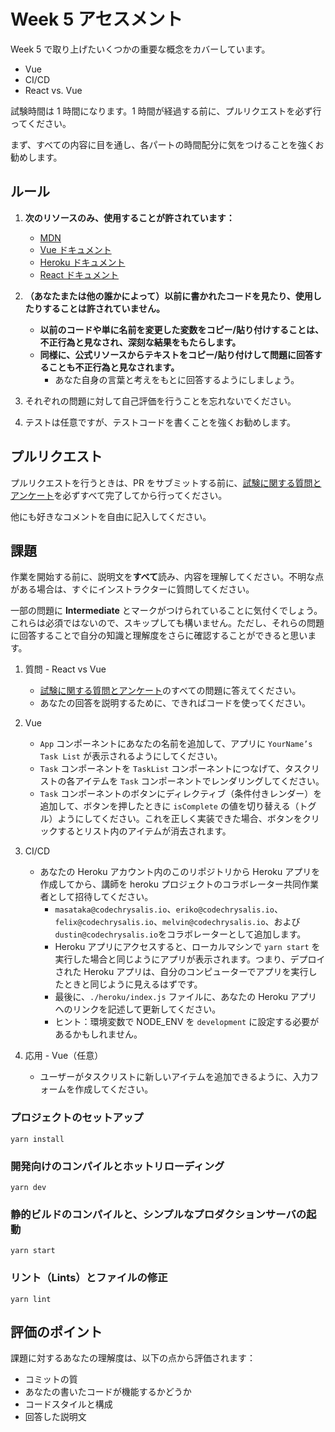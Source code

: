 # Week 5 アセスメント

Week 5 で取り上げたいくつかの重要な概念をカバーしています。

- Vue
- CI/CD
- React vs. Vue

試験時間は 1 時間になります。1 時間が経過する前に、プルリクエストを必ず行ってください。

まず、すべての内容に目を通し、各パートの時間配分に気をつけることを強くお勧めします。

## ルール

1.  **次のリソースのみ、使用することが許されています：**

    - [MDN](https://developer.mozilla.org/ja/)
    - [Vue ドキュメント](https://jp.vuejs.org/v2/guide/)
    - [Heroku ドキュメント](https://devcenter.heroku.com/)
    - [React ドキュメント](https://ja.reactjs.org/docs/)

2.  **（あなたまたは他の誰かによって）以前に書かれたコードを見たり、使用したりすることは許されていません。**

    - **以前のコードや単に名前を変更した変数をコピー/貼り付けすることは、不正行為と見なされ、深刻な結果をもたらします。**
    - **同様に、公式リソースからテキストをコピー/貼り付けして問題に回答することも不正行為と見なされます。**
      - あなた自身の言葉と考えをもとに回答するようにしましょう。

3.  それぞれの問題に対して自己評価を行うことを忘れないでください。
4.  テストは任意ですが、テストコードを書くことを強くお勧めします。

## プルリクエスト

プルリクエストを行うときは、PR をサブミットする前に、[試験に関する質問とアンケート](https://forms.gle/rHCkpjY2qq3jJupx5)を必ずすべて完了してから行ってください。

他にも好きなコメントを自由に記入してください。

## 課題

作業を開始する前に、説明文を**すべて**読み、内容を理解してください。不明な点がある場合は、すぐにインストラクターに質問してください。

一部の問題に **Intermediate** とマークがつけられていることに気付くでしょう。これらは必須ではないので、スキップしても構いません。ただし、それらの問題に回答することで自分の知識と理解度をさらに確認することができると思います。

1.  質問 - React vs Vue

    - [試験に関する質問とアンケート](https://forms.gle/rHCkpjY2qq3jJupx5)のすべての問題に答えてください。
    - あなたの回答を説明するために、できればコードを使ってください。

2.  Vue

    - `App` コンポーネントにあなたの名前を追加して、アプリに `YourName’s Task List` が表示されるようにしてください。
    - `Task` コンポーネントを `TaskList` コンポーネントにつなげて、タスクリストの各アイテムを `Task` コンポーネントでレンダリングしてください。
    - `Task` コンポーネントのボタンにディレクティブ（条件付きレンダー）を追加して、ボタンを押したときに `isComplete` の値を切り替える（トグル）ようにしてください。これを正しく実装できた場合、ボタンをクリックするとリスト内のアイテムが消去されます。

3.  CI/CD

    - あなたの Heroku アカウント内のこのリポジトリから Heroku アプリを作成してから、講師を heroku プロジェクトのコラボレーター共同作業者として招待してください。
      - `masataka@codechrysalis.io`、`eriko@codechrysalis.io`、`felix@codechrysalis.io`、`melvin@codechrysalis.io`、および`dustin@codechrysalis.io`をコラボレーターとして追加します。
      - Heroku アプリにアクセスすると、ローカルマシンで `yarn start` を実行した場合と同じようにアプリが表示されます。つまり、デプロイされた Heroku アプリは、自分のコンピューターでアプリを実行したときと同じように見えるはずです。
      - 最後に、`./heroku/index.js` ファイルに、あなたの Heroku アプリへのリンクを記述して更新してください。
      - ヒント：環境変数で NODE_ENV を `development` に設定する必要があるかもしれません。

4.  応用 - Vue（任意）

    - ユーザーがタスクリストに新しいアイテムを追加できるように、入力フォームを作成してください。

### プロジェクトのセットアップ

```
yarn install
```

### 開発向けのコンパイルとホットリローディング

```
yarn dev
```

### 静的ビルドのコンパイルと、シンプルなプロダクションサーバの起動

```
yarn start
```

### リント（Lints）とファイルの修正

```
yarn lint
```

## 評価のポイント

課題に対するあなたの理解度は、以下の点から評価されます：

- コミットの質
- あなたの書いたコードが機能するかどうか
- コードスタイルと構成
- 回答した説明文
